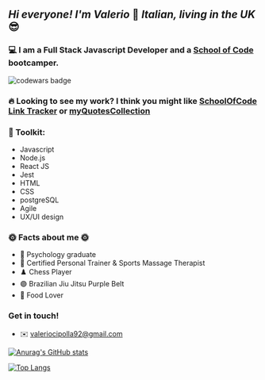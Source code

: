 ## *Hi everyone! I'm Valerio* 👋 *Italian, living in the UK* 😎

### 💻 I am a Full Stack Javascript Developer and a [School of Code](https://www.schoolofcode.co.uk/) bootcamper.

![codewars badge](https://www.codewars.com/users/valerio_c/badges/large)

### 🔥 Looking to see my work? I think you might like [SchoolOfCode Link Tracker](https://soc-links-tracker.herokuapp.com/) or [myQuotesCollection](https://quote-generator-full-stack.herokuapp.com/)

### 🔨 Toolkit:
* Javascript 
* Node.js
* React JS
* Jest
* HTML
* CSS
* postgreSQL
* Agile 
* UX/UI design

### 🌞 Facts about me 🌞
- 📖 Psychology graduate
- 💪 Certified Personal Trainer & Sports Massage Therapist
- ♟️ Chess Player
- 🟣 Brazilian Jiu Jitsu Purple Belt
- 🍤 Food Lover

### Get in touch!
- ✉️ valeriocipolla92@gmail.com

[![Anurag's GitHub stats](https://github-readme-stats.vercel.app/api?username=ValerioCipolla&show_icons=true&theme=tokyonight)](https://github.com/ValerioCipolla/github-readme-stats)

[![Top Langs](https://github-readme-stats.vercel.app/api/top-langs/?username=ValerioCipolla&show_icons=true&theme=tokyonight)](https://github.com/ValerioCipolla/github-readme-stats)


<!--
**ValerioCipolla/ValerioCipolla** is a ✨ _special_ ✨ repository because its `README.md` (this file) appears on your GitHub profile.

Here are some ideas to get you started:

- 🔭 I’m currently working on ...
- 🌱 I’m currently learning ...
- 👯 I’m looking to collaborate on ...
- 🤔 I’m looking for help with ...
- 💬 Ask me about ...
- 📫 How to reach me: ...
- 😄 Pronouns: ...
- ⚡ Fun fact: ...
-->
